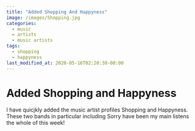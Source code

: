 ```yaml
---
title: "Added Shopping And Happyness"
image: /images/Shopping.jpg
categories:
  - music
  = artists
  - music artists
tags:
  - shopping
  - happyness
last_modified_at: 2020-05-16T02:20:30-00:00
---
```


# Added Shopping and Happyness

I have quicjkly added the music artist profiles Shopping and Happyness. These two bands in particular including Sorry have been my main listens the whole of this week!
